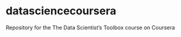 datasciencecoursera
===================

Repository for the The Data Scientist’s Toolbox course on Coursera
